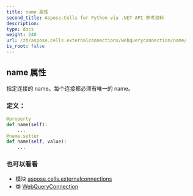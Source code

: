```yaml
---
title: name 属性
second_title: Aspose.Cells for Python via .NET API 参考资料
description:
type: docs
weight: 240
url: /zh/aspose.cells.externalconnections/webqueryconnection/name/
is_root: false
---
```

## name 属性

指定连接的 name。每个连接都必须有唯一的 name。
### 定义：
```python
@property
def name(self):
    ...
@name.setter
def name(self, value):
    ...
```

### 也可以看看
* 模块 [aspose.cells.externalconnections](../../)
* 类 [WebQueryConnection](/cells/python-net/zh/aspose.cells.externalconnections/webqueryconnection)
